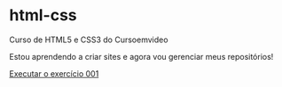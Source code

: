 # html-css
 Curso de HTML5 e CSS3 do Cursoemvideo

Estou aprendendo a criar sites e agora vou gerenciar meus repositórios!

<a href="https://patrikalmeida.github.io/html-css/exercicios/ex001/index.html">Executar o exercício 001</a>